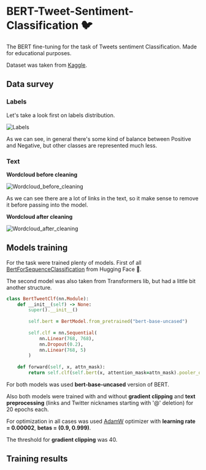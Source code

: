 # BERT-Tweet-Sentiment-Classification 🐦


The BERT fine-tuning for the task of Tweets sentiment Classification. Made for educational purposes.

Dataset was taken from <a href='https://www.kaggle.com/datasets/datatattle/covid-19-nlp-text-classification?select=Corona_NLP_train.csv'>Kaggle</a>.

## Data survey

### Labels

Let's take a look first on labels distribution.

![Labels](https://github.com/IOBananaOI/BERT-Tweet-Sentiment-Classification/assets/56229061/7231961a-477c-4b4b-8ea5-b0bbe098cdac)

As we can see, in general there's some kind of balance between Positive and Negative, but other classes are represented much less.

### Text

**Wordcloud before cleaning**

![Wordcloud_before_cleaning](https://github.com/IOBananaOI/BERT-Tweet-Sentiment-Classification/assets/56229061/300e45eb-5db8-41c3-8587-b9a37175c9dc)

As we can see there are a lot of links in the text, so it make sense to remove it before passing into the model.

**Wordcloud after cleaning**

![Wordcloud_after_cleaning](https://github.com/IOBananaOI/BERT-Tweet-Sentiment-Classification/assets/56229061/a058c6a9-02a0-4631-a8b4-756ddc7cc37b)


## Models training

For the task were trained plenty of models. First of all <a href="BertForSequenceClassification">BertForSequenceClassification</a> from Hugging Face 🤗.

The second model was also taken from Transformers lib, but had a little bit another structure.

```rb
class BertTweetClf(nn.Module):
    def __init__(self) -> None:
        super().__init__()
        
        self.bert = BertModel.from_pretrained("bert-base-uncased")
        
        self.clf = nn.Sequential(
            nn.Linear(768, 768),
            nn.Dropout(0.2),
            nn.Linear(768, 5)
        )
        
    def forward(self, x, attn_mask):
        return self.clf(self.bert(x, attention_mask=attn_mask).pooler_output)
```

For both models was used **bert-base-uncased** version of BERT.

Also both models were trained with and without **gradient clipping** and **text preprocessing** (links and Twitter nicknames starting with '@' deletion) for 20 epochs each.

For optimization in all cases was used <a href="https://pytorch.org/docs/stable/generated/torch.optim.AdamW.html">AdamW</a> optimizer with **learning rate = 0.00002**, **betas = (0.9, 0.999)**.

The threshold for **gradient clipping** was 40.


## Training results

